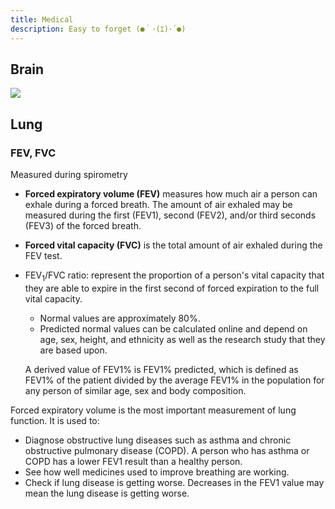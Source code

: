 ```yaml
---
title: Medical
description: Easy to forget (●｀･(ｴ)･´●)
---
```


## Brain

![](/figs/fields/medical/neurons.png)
## Lung

### FEV, FVC

Measured during spirometry

* **Forced expiratory volume (FEV)** measures how much air a person can exhale during a forced breath. The amount of air exhaled may be measured during the first (FEV1), second (FEV2), and/or third seconds (FEV3) of the forced breath.

* **Forced vital capacity (FVC)** is the total amount of air exhaled during the FEV test.

* FEV$_1$/FVC ratio: represent the proportion of a person's vital capacity that they are able to expire in the first second of forced expiration to the full vital capacity.

	* Normal values are approximately 80%.
	* Predicted normal values can be calculated online and depend on age, sex, height, and ethnicity as well as the research study that they are based upon.

	A derived value of FEV1% is FEV1% predicted, which is defined as FEV1% of the patient divided by the average FEV1% in the population for any person of similar age, sex and body composition.
	

Forced expiratory volume is the most important measurement of lung function. It is used to:

* Diagnose obstructive lung diseases such as asthma and chronic obstructive pulmonary disease (COPD). A person who has asthma or COPD has a lower FEV1 result than a healthy person.
* See how well medicines used to improve breathing are working.
* Check if lung disease is getting worse. Decreases in the FEV1 value may mean the lung disease is getting worse.